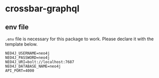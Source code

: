 # crossbar-graphql

## env file

`.env` file is necessary for this package to work.
Please declare it with the template below.

```env
NEO4J_USERNAME=neo4j
NEO4J_PASSWORD=neo4j
NEO4J_URI=bolt://localhost:7687
NEO4J_DATABASE_NAME=neo4j
API_PORT=4000
```
